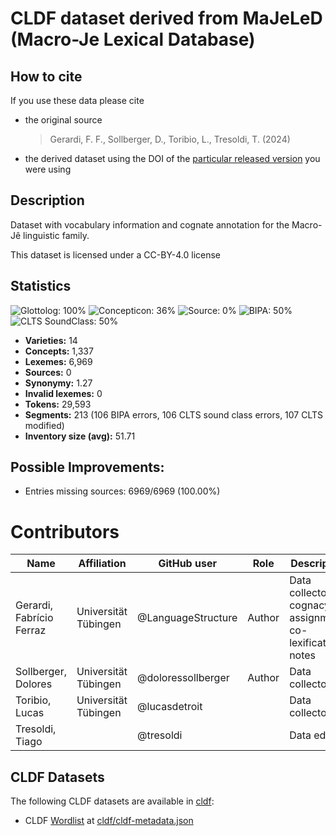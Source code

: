 # CLDF dataset derived from MaJeLeD (Macro-Je Lexical Database)

## How to cite

If you use these data please cite
- the original source
  > Gerardi, F. F., Sollberger, D., Toribio, L., Tresoldi, T. (2024)
- the derived dataset using the DOI of the [particular released version](../../releases/) you were using

## Description


Dataset with vocabulary information and cognate annotation for the Macro-Jê linguistic family.

This dataset is licensed under a CC-BY-4.0 license

## Statistics


![Glottolog: 100%](https://img.shields.io/badge/Glottolog-100%25-brightgreen.svg "Glottolog: 100%")
![Concepticon: 36%](https://img.shields.io/badge/Concepticon-36%25-red.svg "Concepticon: 36%")
![Source: 0%](https://img.shields.io/badge/Source-0%25-red.svg "Source: 0%")
![BIPA: 50%](https://img.shields.io/badge/BIPA-50%25-red.svg "BIPA: 50%")
![CLTS SoundClass: 50%](https://img.shields.io/badge/CLTS%20SoundClass-50%25-red.svg "CLTS SoundClass: 50%")

- **Varieties:** 14
- **Concepts:** 1,337
- **Lexemes:** 6,969
- **Sources:** 0
- **Synonymy:** 1.27
- **Invalid lexemes:** 0
- **Tokens:** 29,593
- **Segments:** 213 (106 BIPA errors, 106 CLTS sound class errors, 107 CLTS modified)
- **Inventory size (avg):** 51.71

## Possible Improvements:



- Entries missing sources: 6969/6969 (100.00%)

# Contributors

Name           | Affiliation | GitHub user | Role      | Description
---            | -----       | -----       | --------- | -----
Gerardi, Fabrício Ferraz | Universität Tübingen | @LanguageStructure | Author  | Data collector, cognacy assignment, co-lexifications, notes
Sollberger, Dolores      | Universität Tübingen | @doloressollberger | Author  | Data collector
Toribio, Lucas           | Universität Tübingen | @lucasdetroit      |         | Data collector
Tresoldi, Tiago          | | @tresoldi          |         | Data editor




## CLDF Datasets

The following CLDF datasets are available in [cldf](cldf):

- CLDF [Wordlist](https://github.com/cldf/cldf/tree/master/modules/Wordlist) at [cldf/cldf-metadata.json](cldf/cldf-metadata.json)